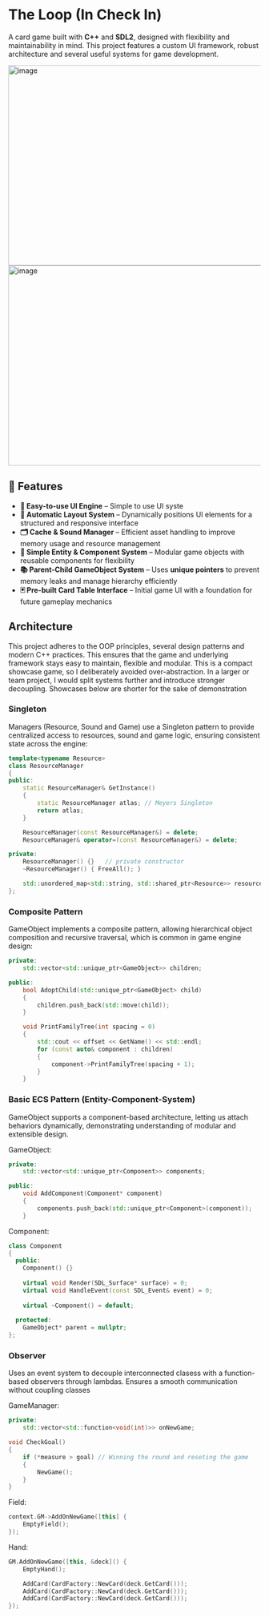 # The Loop (In Check In)

A card game built with **C++** and **SDL2**, designed with flexibility and maintainability in mind. This project features a custom UI framework, robust architecture and several useful systems for game development. 

<img width="780" height="400" alt="image" src="https://github.com/user-attachments/assets/5796103e-d4e4-4ab9-ac60-50f0e05c13f9" />
<img width="780" height="400" alt="image" src="https://github.com/user-attachments/assets/fdb8d297-1ce1-464e-8917-80478029782f" />

## 🚀 Features  

- **🎨 Easy-to-use UI Engine** – Simple to use UI syste
- **📏 Automatic Layout System** – Dynamically positions UI elements for a structured and responsive interface 
- **🗂️ Cache & Sound Manager** – Efficient asset handling to improve memory usage and resource management
- **🔗 Simple Entity & Component System** – Modular game objects with reusable components for flexibility
- **📚 Parent-Child GameObject System** – Uses **unique pointers** to prevent memory leaks and manage hierarchy efficiently
- **🃏 Pre-built Card Table Interface** – Initial game UI with a foundation for future gameplay mechanics

## Architecture

This project adheres to the OOP principles, several design patterns and modern C++ practices. This ensures that the game and underlying framework stays easy to maintain, flexible and modular. This is a compact showcase game, so I deliberately avoided over-abstraction. In a larger or team project, I would split systems further and introduce stronger decoupling. Showcases below are shorter for the sake of demonstration

### Singleton
Managers (Resource, Sound and Game) use a Singleton pattern to provide centralized access to resources, sound and game logic, ensuring consistent state across the engine: 
```cpp
template<typename Resource>
class ResourceManager
{
public:
    static ResourceManager& GetInstance()
    { 
        static ResourceManager atlas; // Meyers Singleton
        return atlas; 
    }

    ResourceManager(const ResourceManager&) = delete;
    ResourceManager& operator=(const ResourceManager&) = delete;

private:
    ResourceManager() {}   // private constructor
    ~ResourceManager() { FreeAll(); }

    std::unordered_map<std::string, std::shared_ptr<Resource>> resourcePool;
};
```

### Composite Pattern
GameObject implements a composite pattern, allowing hierarchical object composition and recursive traversal, which is common in game engine design:
```cpp
private:
    std::vector<std::unique_ptr<GameObject>> children;

public:
    bool AdoptChild(std::unique_ptr<GameObject> child)
    {
        children.push_back(std::move(child));
    }

    void PrintFamilyTree(int spacing = 0)
    {
        std::cout << offset << GetName() << std::endl;
        for (const auto& component : children)
        {
            component->PrintFamilyTree(spacing + 1);
        }
    }
```

### Basic ECS  Pattern (Entity-Component-System) 
GameObject supports a component-based architecture, letting us attach behaviors dynamically, demonstrating understanding of modular and extensible design.

GameObject:
```cpp
private:
    std::vector<std::unique_ptr<Component>> components;

public:
    void AddComponent(Component* component)
    {
        components.push_back(std::unique_ptr<Component>(component));
    }
```
Component:
```cpp
class Component
{
  public:
  	Component() {}
   
  	virtual void Render(SDL_Surface* surface) = 0;
  	virtual void HandleEvent(const SDL_Event& event) = 0;
  
  	virtual ~Component() = default;
  
  protected:
  	GameObject* parent = nullptr;
};
```

### Observer
Uses an event system to decouple interconnected clasess with a function-based observers through lambdas. Ensures a smooth communication without coupling classes

GameManager:
```cpp
private:
    std::vector<std::function<void(int)>> onNewGame;

void CheckGoal()
{
    if (*measure > goal) // Winning the round and reseting the game
    {
        NewGame();
    }
}
```
Field:
```cpp
context.GM->AddOnNewGame([this] {
    EmptyField();
});
```
Hand:
```cpp
GM.AddOnNewGame([this, &deck]() {
    EmptyHand();

    AddCard(CardFactory::NewCard(deck.GetCard()));
    AddCard(CardFactory::NewCard(deck.GetCard()));
    AddCard(CardFactory::NewCard(deck.GetCard()));
});
```
